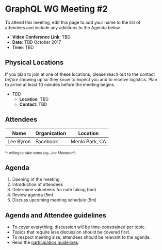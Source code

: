 # GraphQL WG Meeting #2

To attend this meeting, edit this page to add your name to the list of attendees
and include any additions to the Agenda below.

- **Video Conference Link**: TBD
- **Date**: TBD October 2017
- **Time**: TBD

## Physical Locations

If you plan to join at one of these locations, please reach out to the contact
*before* showing up so they know to expect you and to receive logistics. Plan to
arrive at least 10 minutes before the meeting begins.

- TBD
  - **Location**:
    TBD
  - **Contact**: TBD

## Attendees

Name          | Organization  | Location
------------- | ------------- | -------------
Lee Byron     | Facebook      | Menlo Park, CA

<small>\*: willing to take notes (eg. <em>Joe Montana*</em>)</small>

## Agenda

1. Opening of the meeting
1. Introduction of attendees
1. Determine volunteers for note taking (5m)
1. Review agenda (5m)
1. Discuss upcoming meeting schedule (5m)

## Agenda and Attendee guidelines

- To cover everything, discussion will be time-constrained per topic.
- Topics that require less discussion should be covered first.
- To respect meeting size, attendees should be relevant to the agenda.
- Read the [participation guidelines](../README.md#participation-guidelines).
